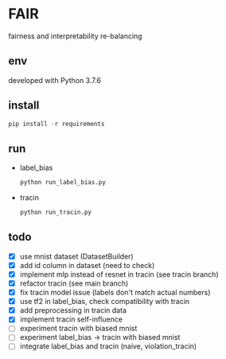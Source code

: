 # FAIR

fairness and interpretability re-balancing

## env

developed with Python 3.7.6

## install
  
```Python
pip install -r requirements
```

## run

- label_bias

    ```Python
    python run_label_bias.py
    ```

- tracin

    ```Python
    python run_tracin.py
    ```

## todo

- [x] use mnist dataset (DatasetBuilder)
- [x] add id column in dataset (need to check)
- [x] implement mlp instead of resnet in tracin (see tracin branch)
- [x] refactor tracin (see main branch)
- [X] fix tracin model issue (labels don't match actual numbers)
- [X] use tf2 in label_bias, check compatibility with tracin
- [X] add preprocessing in tracin data
- [X] implement tracin self-influence
- [ ] experiment tracin with biased mnist
- [ ] experiment label_bias -> tracin with biased mnist
- [ ] integrate label_bias and tracin (naive, violation_tracin)
